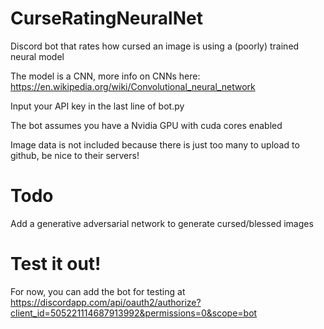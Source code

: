 # CurseRatingNeuralNet
Discord bot that rates how cursed an image is using a (poorly) trained neural model

The model is a CNN, more info on CNNs here:
https://en.wikipedia.org/wiki/Convolutional_neural_network

Input your API key in the last line of bot.py

The bot assumes you have a Nvidia GPU with cuda cores enabled

Image data is not included because there is just too many to upload to github, be nice to their servers!

# Todo
Add a generative adversarial network to generate cursed/blessed images

# Test it out!
For now, you can add the bot for testing at https://discordapp.com/api/oauth2/authorize?client_id=505221114687913992&permissions=0&scope=bot
